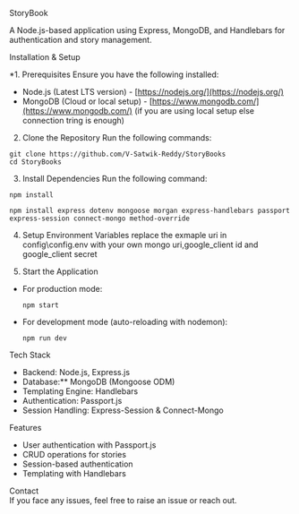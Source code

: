 StoryBook

A Node.js-based application using Express, MongoDB, and Handlebars for authentication and story management.  

Installation & Setup

*1. Prerequisites 
Ensure you have the following installed:  
- Node.js (Latest LTS version) - [https://nodejs.org/](https://nodejs.org/)  
- MongoDB (Cloud or local setup) - [https://www.mongodb.com/](https://www.mongodb.com/)  (if you are using local setup else connection tring is enough)

2. Clone the Repository 
Run the following commands:  
```
git clone https://github.com/V-Satwik-Reddy/StoryBooks
cd StoryBooks
```

3. Install Dependencies
Run the following command:  
```
npm install
```
`npm install express dotenv mongoose morgan express-handlebars passport express-session connect-mongo method-override`

4. Setup Environment Variables
    replace the exmaple uri in config\config.env with your own mongo uri,google_client id and google_client secret

5. Start the Application 
- For production mode:  
  ```
  npm start
  ```
- For development mode (auto-reloading with nodemon):  
  ```
  npm run dev
  ```

Tech Stack  
- Backend: Node.js, Express.js  
- Database:** MongoDB (Mongoose ODM)  
- Templating Engine: Handlebars  
- Authentication: Passport.js  
- Session Handling: Express-Session & Connect-Mongo  

Features  
- User authentication with Passport.js  
- CRUD operations for stories  
- Session-based authentication  
- Templating with Handlebars  

Contact  
If you face any issues, feel free to raise an issue or reach out.  
